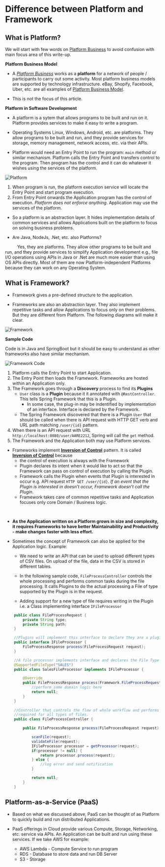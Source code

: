 # Difference between Platform and Framework

## What is Platform? 

We will start with few words on [Platform Business](https://www2.deloitte.com/ch/en/pages/innovation/articles/platform-business-model-explained.html) to avoid confusion with main focus area of this write-up.

**Platform Business Model**

* A *[Platform Business](https://www2.deloitte.com/ch/en/pages/innovation/articles/platform-business-model-explained.html)* works as a **platform** for a network of people / participants to carry out some activity. Most platform business models are supported by technology infrastructure. eBay, Shopify, Facebook, Uber, etc. are all examples of [Platform Business Model]((https://www2.deloitte.com/ch/en/pages/innovation/articles/platform-business-model-explained.html)).

* This is not the focus of this article.

**Platform in Software Development**

* A platform is a sytem that allows programs to be built and run on it. Platform provides services to make it easy to write a program. 

* Operating Systems Linux, Windows, Android, etc. are platforms. They allow programs to be built and run, and they provide services for storage, memory management, network access, etc. via their APIs.

* Platform would need an Entry Point to run the program: ```main``` method or similar mechanism. Platform calls the Entry Point and transfers control to the program. Then program has the control and it can do whatever it wishes using the services of the platform.


![Platform](./images/platform-vs-framework-platform.png)

1. When program is run, the platform execution service will locate the Entry Point and start program execution.
2. From Entry Point onwards the Application program has the control of execution. *Platform does not enforce anything*. Application may use the services of the platform.

* So a platform is an abstraction layer. It hides implementation details of common services and allows Applications built on the platform to focus on solving business problems.

* Are Java, NodeJs, .Net, etc. also Platforms? 

&nbsp;&nbsp;&nbsp;&nbsp;&nbsp;&nbsp;&nbsp;&nbsp;&nbsp;&nbsp;Yes, they are platforms. They allow other programs to be built and run, and they provide services to simplify Application development e.g., file I/O operations using APIs in Java or .Net are much more easier than using OS APIs directly. Most of them are now Platform-independent Platforms because they can work on any Operating System.

## What is Framework?

* Framework gives a pre-defined structure to the application. 

* Frameworks are also an abstraction layer. They also implement repetitive tasks and allow Applications to focus only on their problems. But they are different from Platform. The following diagrams will make it clear.

![Framework](./images/platform-vs-framework-framework.png)

**Sample Code**

Code is in Java and SpringBoot but it should be easy to understand as other frameworks also have similar mechanism.

![Framework Code](./images/platform-vs-framework-framework-code.png)



1. Platform calls the Entry Point to start Application.
1. The Entry Point then loads the Framework. Frameworks are hosted within an Application only.
1. The Framework goes through a **Discovery** process to find its **Plugins**
   * ```User``` class is a **Plugin** because it it annotated with ```@RestController```. This tells Spring Framework that this is a Plugin. 
      * In some case, the plug-in may be indentified by implementation of an interface. Interface is declared by the Framework. 
   * The Spring Framework discovered that there is a Plugin ```User``` that should be called when there is API request with HTTP GET verb and URL path matching ```/user/{id}``` pattern.
1. When there is an API request with URL ```http://localhost:8080/user/AARE2212```, Spring will call the ```get``` method.
5. The Framework and the Application both may use Platform services.

* Frameworks implement **[Inversion of Control](https://www.theserverside.com/definition/inversion-of-control-IoC)** pattern. It is called **[Inversion of Control](https://www.theserverside.com/definition/inversion-of-control-IoC)** because
   * the control of execution is always with the Framework
   * Plugin declares its intent when it would like to act so that the Framework can pass on control of execution by calling the Plugin.
   * Framework calls the Plugin when events that Plugin is interested in occur e.g. API request  ```HTTP GET /user/{id}```. *If an event that the Plugin is interested in doesn’t occur, Framework doesn’t call the Plugin*.
   * Framework takes care of common repetitive tasks and Application focuses only core Domain / Business logic. 

<br />

* **As the Application written on a Platform grows in size and complexity, it requires Frameworks to have better Maintainability and Productivity - make changes faster with less effort.**

* Sometimes the concept of Framework can also be applied for the Application logic. Example:

   * We need to write an API that can be used to upload different types of CSV files. On upload of the file, data in the CSV is stored in different tables. 

   * In the following sample code, ```FileProcessController``` controls the whole processing and performs common tasks during the file processing. It calls Plugins to do the actual processing a File of type supported by the Plugin is in the request.

   * Adding support for a new type of file requires writing in the Plugin i.e. a Class implementing interface ```IFileProcessor```
   
```Java
    public class FileProcessRequest {
        private String type;
        private String path;
    }

    //Plugins will implement this interface to declare they are a plugin
    public interface IFileProcessor {
        FileProcessResponse process(FileProcessRequest request);
    }

    //A file processor implements interface and declares the File Type it supports
    @SupportedFileType("SALES")
    public class SalesFileProcessor implements IFileProcessor {

        @Override
        public FileProcessResponse process(Framework.FileProcessRequest request) {
            //perform some domain logic here
            return null;
        }
    }
    
    //Controller that controls the flow of whole workflow and performs common tasks
    //required for all types of files. 
    public class FileProcessController {

        public FileProcessResponse process(FileProcessRequest request) {

            scanFile(request);
            validateFile(request);
            IFileProcessor processor = getProcessor(request);
            if(processor != null) {
                return processor.process(request);
            } else {
                //log error and send notification
            }

            return null;
        }
    }
```

## Platform-as-a-Service (PaaS)

* Based on what we discussed above, PaaS can be thought of as Platform to quickly build and run distributed Applications.

* PaaS offerings in Cloud provide various Compute, Storage, Networking, etc. service via APIs. An Application can be built and run using these services. If we take AWS for example:

   * AWS Lambda - Compute Service to run program
   * RDS - Database to store data and run DB Server
   * S3 - Storage
